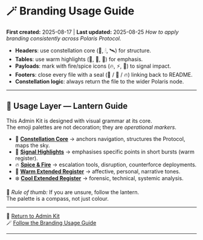 # 🪄 Branding Usage Guide  
**First created:** 2025-08-17 | **Last updated:** 2025-08-25
*How to apply branding consistently across Polaris Protocol.*  

- **Headers**: use constellation core (🌌, 🕯, 🛰️) for structure.  
- **Tables**: use warm highlights (🍊, 🦊, 🐝) for emphasis.  
- **Payloads**: mark with fire/spice icons (🔥, ⚡️, 🧨) to signal impact.  
- **Footers**: close every file with a seal (🌌 / 🧿 / 🔥) linking back to README.  
- **Constellation logic**: always return the file to the wider Polaris node.  

---

## 🏮 Usage Layer — Lantern Guide

This Admin Kit is designed with visual grammar at its core.  
The emoji palettes are not decoration; they are *operational markers*.  

- 🌌 [**Constellation Core**](🧿_visual_palette.md#-constellation-core) → anchors navigation, structures the Protocol, maps the sky.  
- 🍊 [**Signal Highlights**](🧿_visual_palette.md#-signal-highlights-warm-register) → emphasises specific points in short bursts (warm register).  
- 🔥 [**Spice & Fire**](🧿_visual_palette.md#-spice--fire-counterforce) → escalation tools, disruption, counterforce deployments.  
- 🌹 [**Warm Extended Register**](🧿_visual_palette.md#-warm-extended-register) → affective, personal, narrative tones.  
- ❄️ [**Cool Extended Register**](🧿_visual_palette.md#-cool-extended-register) → forensic, technical, systemic analysis.  

📖 *Rule of thumb:* If you are unsure, follow the lantern.  
The palette is a compass, not just colour.

---

🏮 [Return to Admin Kit](./README.md)  
🪄 [Follow the Branding Usage Guide](./🪄_usage_guide.md)

---

